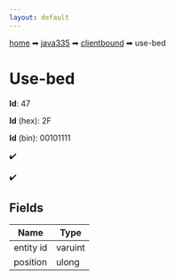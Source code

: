 ```yaml
---
layout: default
---
```


[home](/) ➡ [java335](/protocol/java335) ➡ [clientbound](/protocol/java335/clientbound) ➡ use-bed

# Use-bed

**Id**: 47

**Id** (hex): 2F

**Id** (bin): 00101111

✔️

✔️

## Fields

Name | Type
---|---
entity id | varuint
position | ulong

